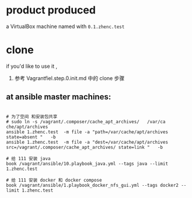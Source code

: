 
# product produced

a VirtualBox machine named with  `0.1.zhenc.test`

# clone

if you'd like to use it , 

1. 参考 Vagrantfiel.step.0.init.md 中的 clone 步骤


## at ansible master machines:
```

# 为了空间 和安装包共享
# sudo ln -s /vagrant/.composer/cache_apt_archives/   /var/ca che/apt/archives
ansible 1.zhenc.test  -m file -a "path=/var/cache/apt/archives state=absent "   -b
ansible 1.zhenc.test  -m file -a "dest=/var/cache/apt/archives  src=/vagrant/.composer/cache_apt_archives/ state=link "   -b

# 给 111 安装 java
book /vagrant/ansible/10.playbook_java.yml --tags java --limit 1.zhenc.test

# 给 111 安装 docker 和 docker compose
book /vagrant/ansible/1.playbook_docker_nfs_gui.yml --tags docker2 --limit 1.zhenc.test 

```